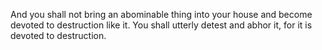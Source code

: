 And you shall not bring an abominable thing into your house and become devoted to destruction like it. You shall utterly detest and abhor it, for it is devoted to destruction.
